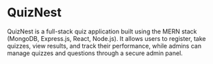 # QuizNest
QuizNest is a full-stack quiz application built using the MERN stack (MongoDB, Express.js, React, Node.js). It allows users to register, take quizzes, view results, and track their performance, while admins can manage quizzes and questions through a secure admin panel.
